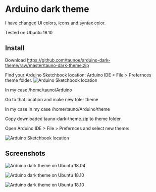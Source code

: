 # Arduino dark theme

I have changed UI colors, icons and syntax color.

Tested on Ubuntu 19.10

## Install

Download https://github.com/taunoe/arduino-dark-theme/raw/master/tauno-dark-theme.zip

Find your Arduino Sketchbook location: Arduino IDE > File > Prefernces
theme folder.
![Arduino Sketchbook location](https://github.com/taunoe/arduino-dark-theme/blob/master/screenshots/arduino_preference_red.png)

In my case /home/tauno/Arduino

Go to that location and make new foler theme

In my case In my case /home/tauno/Arduino/theme

Copy downloaded tauno-dark-theme.zip to theme folder.

Open Arduino IDE > File > Prefernces and select new theme:

![Arduino Sketchbook location](https://github.com/taunoe/arduino-dark-theme/blob/master/screenshots/theme-selection.png)

## Screenshots

![Arduino dark theme on Ubuntu 18.04](https://github.com/taunoe/arduino-dark-theme/blob/master/screenshots/arduino%20dark%20theme%20on%20ubuntu%2018.04.png)

![Arduino dark theme on Ubuntu 18.10](https://github.com/taunoe/arduino-dark-theme/blob/master/screenshots/arduino_dark_theme_on_ubuntu_18.10.png)

![Arduino dark theme on Ubuntu 18.10](https://github.com/taunoe/arduino-dark-theme/blob/master/screenshots/arduino_dark_theme_on_windows_10.PNG)
